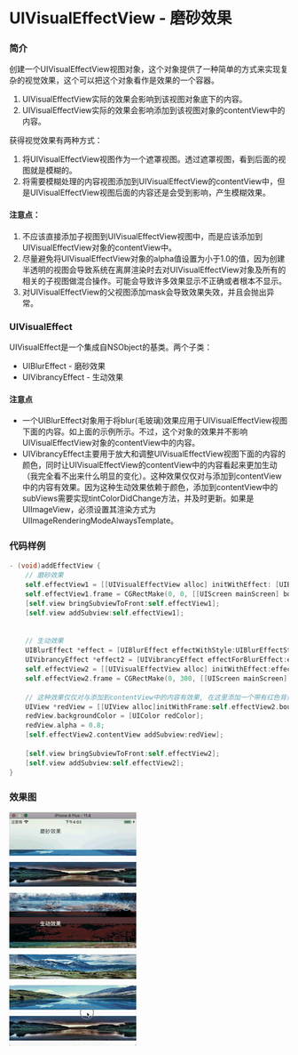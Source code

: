 # UIVisualEffectView - 磨砂效果

### 简介
创建一个UIVisualEffectView视图对象，这个对象提供了一种简单的方式来实现复杂的视觉效果，这个可以把这个对象看作是效果的一个容器。
1. UIVisualEffectView实际的效果会影响到该视图对象底下的内容。
2. UIVisualEffectView实际的效果会影响添加到该视图对象的contentView中的内容。

获得视觉效果有两种方式：
1. 将UIVisualEffectView视图作为一个遮罩视图。透过遮罩视图，看到后面的视图就是模糊的。
2. 将需要模糊处理的内容视图添加到UIVisualEffectView的contentView中，但是UIVisualEffectView视图后面的内容还是会受到影响，产生模糊效果。

#### 注意点：
1. 不应该直接添加子视图到UIVisualEffectView视图中，而是应该添加到UIVisualEffectView对象的contentView中。
2. 尽量避免将UIVisualEffectView对象的alpha值设置为小于1.0的值，因为创建半透明的视图会导致系统在离屏渲染时去对UIVisualEffectView对象及所有的相关的子视图做混合操作。可能会导致许多效果显示不正确或者根本不显示。
3. 对UIVisualEffectView的父视图添加mask会导致效果失效，并且会抛出异常。

### UIVisualEffect
UIVisualEffect是一个集成自NSObject的基类。两个子类：
* UIBlurEffect - 磨砂效果
* UIVibrancyEffect - 生动效果

#### 注意点
* 一个UIBlurEffect对象用于将blur(毛玻璃)效果应用于UIVisualEffectView视图下面的内容。如上面的示例所示。不过，这个对象的效果并不影响UIVisualEffectView对象的contentView中的内容。
* UIVibrancyEffect主要用于放大和调整UIVisualEffectView视图下面的内容的颜色，同时让UIVisualEffectView的contentView中的内容看起来更加生动（我完全看不出来什么明显的变化）。这种效果仅仅对与添加到contentView中的内容有效果。因为这种生动效果依赖于颜色，添加到contentView中的subViews需要实现tintColorDidChange方法，并及时更新。如果是UIImageView，必须设置其渲染方式为UIImageRenderingModeAlwaysTemplate。

### 代码样例
```objective-c
- (void)addEffectView {
    // 磨砂效果
    self.effectView1 = [[UIVisualEffectView alloc] initWithEffect: [UIBlurEffect effectWithStyle: UIBlurEffectStyleExtraLight]];
    self.effectView1.frame = CGRectMake(0, 0, [[UIScreen mainScreen] bounds].size.width, 100);
    [self.view bringSubviewToFront:self.effectView1];
    [self.view addSubview:self.effectView1];


    // 生动效果
    UIBlurEffect *effect = [UIBlurEffect effectWithStyle:UIBlurEffectStyleLight];
    UIVibrancyEffect *effect2 = [UIVibrancyEffect effectForBlurEffect:effect];
    self.effectView2 = [[UIVisualEffectView alloc] initWithEffect:effect2];
    self.effectView2.frame = CGRectMake(0, 300, [[UIScreen mainScreen] bounds].size.width, 100);

    // 这种效果仅仅对与添加到contentView中的内容有效果, 在这里添加一个带有红色背景的UIView
    UIView *redView = [[UIView alloc]initWithFrame:self.effectView2.bounds];
    redView.backgroundColor = [UIColor redColor];
    redView.alpha = 0.8;
    [self.effectView2.contentView addSubview:redView];

    [self.view bringSubviewToFront:self.effectView2];
    [self.view addSubview:self.effectView2];
}
```
### 效果图
![project14](https://github.com/jxa184971/iOS-Learning-Journey/blob/master/Project%2014%20-%20UIVisualEffectView/Project%2014.gif)


